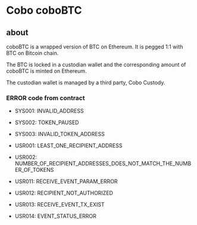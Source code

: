 # Cobo coboBTC

## about

  coboBTC is a wrapped version of BTC on Ethereum. It is
  pegged 1:1 with BTC on Bitcoin chain.
  
  The BTC is locked in a custodian wallet and the corresponding amount of coboBTC is minted on Ethereum.
  
  The custodian wallet is managed by a third party, Cobo Custody.

### ERROR code from contract

- SYS001: INVALID_ADDRESS
- SYS002: TOKEN_PAUSED
- SYS003: INVALID_TOKEN_ADDRESS

- USR001: LEAST_ONE_RECIPIENT_ADDRESS
- USR002: NUMBER_OF_RECIPIENT_ADDRESSES_DOES_NOT_MATCH_THE_NUMBER_OF_TOKENS
- USR011: RECEIVE_EVENT_PARAM_ERROR
- USR012: RECIPIENT_NOT_AUTHORIZED
- USR013: RECEIVE_EVENT_TX_EXIST
- USR014: EVENT_STATUS_ERROR

